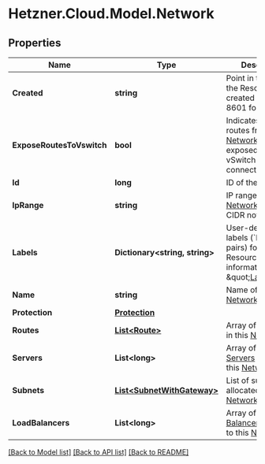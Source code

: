 # Hetzner.Cloud.Model.Network

## Properties

Name | Type | Description | Notes
------------ | ------------- | ------------- | -------------
**Created** | **string** | Point in time when the Resource was created (in ISO-8601 format). | 
**ExposeRoutesToVswitch** | **bool** | Indicates if the routes from this [Network](#networks) should be exposed to the vSwitch connection. | 
**Id** | **long** | ID of the [Network](#networks). | 
**IpRange** | **string** | IP range of the [Network](#networks). Uses CIDR notation. | 
**Labels** | **Dictionary&lt;string, string&gt;** | User-defined labels (&#x60;key/value&#x60; pairs) for the Resource. For more information, see \&quot;[Labels](#labels)\&quot;.  | 
**Name** | **string** | Name of the [Network](#networks). | 
**Protection** | [**Protection**](Protection.md) |  | 
**Routes** | [**List&lt;Route&gt;**](Route.md) | Array of routes set in this [Network](#networks). | 
**Servers** | **List&lt;long&gt;** | Array of IDs of [Servers](#servers) attached to this [Network](#networks). | 
**Subnets** | [**List&lt;SubnetWithGateway&gt;**](SubnetWithGateway.md) | List of subnets allocated in this [Network](#networks). | 
**LoadBalancers** | **List&lt;long&gt;** | Array of IDs of [Load Balancers](#load-balancers) attached to this [Network](#networks). | [optional] 

[[Back to Model list]](../../README.md#documentation-for-models) [[Back to API list]](../../README.md#documentation-for-api-endpoints) [[Back to README]](../../README.md)


